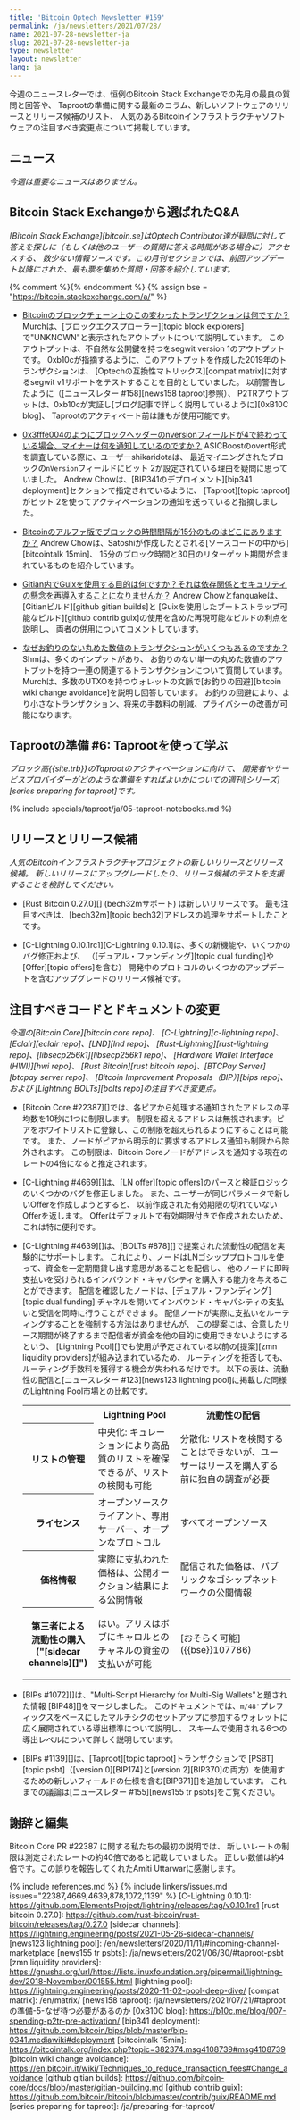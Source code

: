 ```yaml
---
title: 'Bitcoin Optech Newsletter #159'
permalink: /ja/newsletters/2021/07/28/
name: 2021-07-28-newsletter-ja
slug: 2021-07-28-newsletter-ja
type: newsletter
layout: newsletter
lang: ja
---
```

今週のニュースレターでは、恒例のBitcoin Stack Exchangeでの先月の最良の質問と回答や、
Taprootの準備に関する最新のコラム、新しいソフトウェアのリリースとリリース候補のリスト、
人気のあるBitcoinインフラストラクチャソフトウェアの注目すべき変更点について掲載しています。

## ニュース

*今週は重要なニュースはありません。*

## Bitcoin Stack Exchangeから選ばれたQ&A

*[Bitcoin Stack Exchange][bitcoin.se]はOptech Contributor達が疑問に対して答えを探しに（もしくは他のユーザーの質問に答える時間がある場合に）アクセスする、
数少ない情報ソースです。この月刊セクションでは、前回アップデート以降にされた、最も票を集めた質問・回答を紹介しています。*

{% comment %}<!-- https://bitcoin.stackexchange.com/search?tab=votes&q=created%3a1m..%20is%3aanswer -->{% endcomment %}
{% assign bse = "https://bitcoin.stackexchange.com/a/" %}

- [<!--what-is-this-unusual-transaction-in-the-bitcoin-blockchain-->Bitcoinのブロックチェーン上のこの変わったトランザクションは何ですか？]({{bse}}107603)
  Murchは、[ブロックエクスプローラー][topic block explorers]で"UNKNOWN"と表示されたアウトプットについて説明しています。
  このアウトプットは、不自然な公開鍵を持つをsegwit version 1のアウトプットです。
  0xb10cが指摘するように、このアウトプットを作成した2019年のトランザクションは、
  [Optechの互換性マトリックス][compat matrix]に対するsegwit v1サポートをテストすることを目的としていました。
  以前警告したように（[ニュースレター #158][news158 taproot]参照）、
  P2TRアウトプットは、0xb10cが実証し[ブログ記事で詳しく説明しているように][0xB10C blog]、
  Taprootのアクティベート前は誰もが使用可能です。

- [<!--what-are-miners-signalling-for-when-the-block-header-nversion-field-ends-in-4-i-e-0x3fffe004-->0x3fffe004のようにブロックヘッダーのnversionフィールドが4で終わっている場合、マイナーは何を通知しているのですか？]({{bse}}107443)
  ASICBoostのovert形式を調査している際に、ユーザーshikaridotaは、
  最近マイニングされたブロックの`nVersion`フィールドにビット 2が設定されている理由を疑問に思っていました。
  Andrew Chowは、[BIP341のデプロイメント][bip341 deployment]セクションで指定されているように、
  [Taproot][topic taproot]がビット 2を使ってアクティベーションの通知を送っていると指摘しました。

- [<!--where-can-i-find-bitcoin-s-alpha-version-with-15-minute-block-time-intervals-->Bitcoinのアルファ版でブロックの時間間隔が15分のものはどこにありますか？]({{bse}}107407)
  Andrew Chowは、Satoshiが作成したとされる[ソースコードの中から][bitcointalk 15min]、
  15分のブロック時間と30日のリターゲット期間が含まれているものを紹介しています。

- [<!--what-s-the-purpose-of-using-guix-within-gitian-doesn-t-that-reintroduce-dependencies-and-security-concerns-->Gitian内でGuixを使用する目的は何ですか？それは依存関係とセキュリティの懸念を再導入することになりませんか？]({{bse}}107638)
  Andrew Chowとfanquakeは、[Gitianビルド][github gitian builds]と
  [Guixを使用したブートストラップ可能なビルド][github contrib guix]の使用を含めた再現可能なビルドの利点を説明し、
  両者の併用についてコメントしています。

- [<!--why-are-there-several-round-number-transactions-with-no-change-->なぜお釣りのない丸めた数値のトランザクションがいくつもあるのですか？]({{bse}}107418)
  Shmは、多くのインプットがあり、
  お釣りのない単一の丸めた数値のアウトプットを持つ一連の関連するトランザクションについて質問しています。
  Murchは、多数のUTXOを持つウォレットの文脈で[お釣りの回避][bitcoin wiki change avoidance]を説明し回答しています。
  お釣りの回避により、より小さなトランザクション、将来の手数料の削減、プライバシーの改善が可能になります。

## Taprootの準備 #6: Taprootを使って学ぶ

*ブロック高{{site.trb}}のTaprootのアクティベーションに向けて、
開発者やサービスプロバイダーがどのような準備をすればよいかについての週刊[シリーズ][series preparing for taproot]です。*

{% include specials/taproot/ja/05-taproot-notebooks.md %}

## リリースとリリース候補

*人気のBitcoinインフラストラクチャプロジェクトの新しいリリースとリリース候補。
新しいリリースにアップグレードしたり、リリース候補のテストを支援することを検討してください。*

- [Rust Bitcoin 0.27.0][] (bech32mサポート) は新しいリリースです。
  最も注目すべきは、[bech32m][topic bech32]アドレスの処理をサポートしたことです。

- [C-Lightning 0.10.1rc1][C-Lightning 0.10.1]は、多くの新機能や、いくつかのバグ修正および、
  （[デュアル・ファンディング][topic dual funding]や[Offer][topic offers]を含む）
  開発中のプロトコルのいくつかのアップデートを含むアップグレードのリリース候補です。

## 注目すべきコードとドキュメントの変更

*今週の[Bitcoin Core][bitcoin core repo]、
[C-Lightning][c-lightning repo]、[Eclair][eclair repo]、[LND][lnd repo]、
[Rust-Lightning][rust-lightning repo]、[libsecp256k1][libsecp256k1 repo]、
[Hardware Wallet Interface (HWI)][hwi repo]、
[Rust Bitcoin][rust bitcoin repo]、[BTCPay Server][btcpay server repo]、
[Bitcoin Improvement Proposals（BIP）][bips repo]、および
[Lightning BOLTs][bolts repo]の注目すべき変更点。*

- [Bitcoin Core #22387][]では、各ピアから処理する通知されたアドレスの平均数を10秒に1つに制限します。
  制限を超えるアドレスは無視されます。ピアをホワイトリストに登録し、この制限を超えられるようにすることは可能です。
  また、ノードがピアから明示的に要求するアドレス通知も制限から除外されます。
  この制限は、Bitcoin Coreノードがアドレスを通知する現在のレートの4倍になると推定されます。

- [C-Lightning #4669][]は、[LN offer][topic offers]のパースと検証ロジックのいくつかのバグを修正しました。
  また、ユーザーが同じパラメータで新しいOfferを作成しようとすると、
  以前作成された有効期限の切れていないOfferを返します。
  Offerはデフォルトで有効期限付きで作成されないため、これは特に便利です。

- [C-Lightning #4639][]は、[BOLTs #878][]で提案された流動性の配信を実験的にサポートします。
  これにより、ノードはLNゴシッププロトコルを使って、資金を一定期間貸し出す意思があることを配信し、
  他のノードに即時支払いを受けられるインバウンド・キャパシティを購入する能力を与えることができます。
  配信を確認したノードは、[デュアル・ファンディング][topic dual funding]
  チャネルを開いてインバウンド・キャパシティの支払いと受信を同時に行うことができます。
  配信ノードが実際に支払いをルーティングすることを強制する方法はありませんが、
  この提案には、合意したリース期間が終了するまで配信者が資金を他の目的に使用できないようにするという、
  [Lightning Pool][]でも使用が予定されている以前の[提案][zmn liquidity providers]が組み込まれているため、
  ルーティングを拒否しても、ルーティング手数料を獲得する機会が失われるだけです。
  以下の表は、流動性の配信と[ニュースレター #123][news123 lightning pool]に掲載した同様のLightning Pool市場との比較です。

  <!-- [1]: See "Service-Level Based Lifetime Enforcement" in
  https://lightning.engineering/posts/2020-11-02-pool-deep-dive/ -->

  <table>
   <tr>
    <th></th>
    <th>Lightning Pool</th>
    <th>流動性の配信</th>
   </tr>

   <tr>
    <th>リストの管理</th>
    <td>中央化: キュレーションにより高品質のリストを確保できるが、リストの検閲も可能</td>
    <td>分散化: リストを検閲することはできないが、ユーザーはリースを購入する前に独自の調査が必要</td>
   </tr>

   <tr>
    <th>ライセンス</th>
    <td>オープンソースクライアント、専用サーバー、オープンなプロトコル</td>
    <td>すべてオープンソース</td>
   </tr>

   <tr>
    <th>価格情報</th>
    <td>実際に支払われた価格は、公開オークション結果による公開情報</td>
    <td>配信された価格は、パブリックなゴシップネットワークの公開情報</td>
   </tr>

   <tr>
    <th markdown="span">

    第三者による流動性の購入("[sidecar channels][]")

    </th>
    <td>はい。アリスはボブにキャロルとのチャネルの資金の支払いが可能</td>
    <td markdown="span">[おそらく可能]({{bse}}107786)</td>
   </tr>

  </table>

- [BIPs #1072][]は、"Multi-Script Hierarchy for Multi-Sig Wallets"と題された情報 [BIP48][]をマージしました。
  このドキュメントでは、`m/48'`プレフィックスをベースにしたマルチシグのセットアップに参加するウォレットに広く展開されている導出標準について説明し、
  スキームで使用される6つの導出レベルについて詳しく説明しています。

- [BIPs #1139][]は、[Taproot][topic taproot]トランザクションで
  [PSBT][topic psbt]（[version 0][BIP174]と[version 2][BIP370]の両方）を使用するための新しいフィールドの仕様を含む[BIP371][]を追加しています。
  これまでの議論は[ニュースレター #155][news155 tr psbts]をご覧ください。

## 謝辞と編集

Bitcoin Core PR #22387 に関する私たちの最初の説明では、
新しいレートの制限は測定されたレートの約40倍であると記載していました。
正しい数値は約4倍です。この誤りを報告してくれたAmiti Uttarwarに感謝します。

{% include references.md %}
{% include linkers/issues.md issues="22387,4669,4639,878,1072,1139" %}
[C-Lightning 0.10.1]: https://github.com/ElementsProject/lightning/releases/tag/v0.10.1rc1
[rust bitcoin 0.27.0]: https://github.com/rust-bitcoin/rust-bitcoin/releases/tag/0.27.0
[sidecar channels]: https://lightning.engineering/posts/2021-05-26-sidecar-channels/
[news123 lightning pool]: /en/newsletters/2020/11/11/#incoming-channel-marketplace
[news155 tr psbts]: /ja/newsletters/2021/06/30/#taproot-psbt
[zmn liquidity providers]: https://gnusha.org/url/https://lists.linuxfoundation.org/pipermail/lightning-dev/2018-November/001555.html
[lightning pool]: https://lightning.engineering/posts/2020-11-02-pool-deep-dive/
[compat matrix]: /en/matrix/
[news158 taproot]: /ja/newsletters/2021/07/21/#taprootの準備-5-なぜ待つ必要があるのか
[0xB10C blog]: https://b10c.me/blog/007-spending-p2tr-pre-activation/
[bip341 deployment]: https://github.com/bitcoin/bips/blob/master/bip-0341.mediawiki#deployment
[bitcointalk 15min]: https://bitcointalk.org/index.php?topic=382374.msg4108739#msg4108739
[bitcoin wiki change avoidance]: https://en.bitcoin.it/wiki/Techniques_to_reduce_transaction_fees#Change_avoidance
[github gitian builds]: https://github.com/bitcoin-core/docs/blob/master/gitian-building.md
[github contrib guix]: https://github.com/bitcoin/bitcoin/blob/master/contrib/guix/README.md
[series preparing for taproot]: /ja/preparing-for-taproot/
